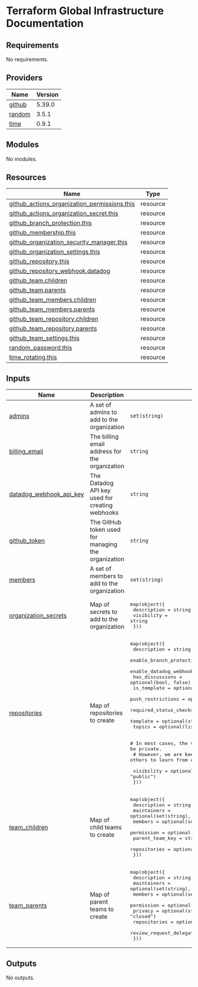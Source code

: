 # Terraform Global Infrastructure Documentation

<!-- BEGINNING OF PRE-COMMIT-TERRAFORM DOCS HOOK -->
## Requirements

No requirements.

## Providers

| Name | Version |
|------|---------|
| <a name="provider_github"></a> [github](#provider\_github) | 5.39.0 |
| <a name="provider_random"></a> [random](#provider\_random) | 3.5.1 |
| <a name="provider_time"></a> [time](#provider\_time) | 0.9.1 |

## Modules

No modules.

## Resources

| Name | Type |
|------|------|
| [github_actions_organization_permissions.this](https://registry.terraform.io/providers/integrations/github/latest/docs/resources/actions_organization_permissions) | resource |
| [github_actions_organization_secret.this](https://registry.terraform.io/providers/integrations/github/latest/docs/resources/actions_organization_secret) | resource |
| [github_branch_protection.this](https://registry.terraform.io/providers/integrations/github/latest/docs/resources/branch_protection) | resource |
| [github_membership.this](https://registry.terraform.io/providers/integrations/github/latest/docs/resources/membership) | resource |
| [github_organization_security_manager.this](https://registry.terraform.io/providers/integrations/github/latest/docs/resources/organization_security_manager) | resource |
| [github_organization_settings.this](https://registry.terraform.io/providers/integrations/github/latest/docs/resources/organization_settings) | resource |
| [github_repository.this](https://registry.terraform.io/providers/integrations/github/latest/docs/resources/repository) | resource |
| [github_repository_webhook.datadog](https://registry.terraform.io/providers/integrations/github/latest/docs/resources/repository_webhook) | resource |
| [github_team.children](https://registry.terraform.io/providers/integrations/github/latest/docs/resources/team) | resource |
| [github_team.parents](https://registry.terraform.io/providers/integrations/github/latest/docs/resources/team) | resource |
| [github_team_members.children](https://registry.terraform.io/providers/integrations/github/latest/docs/resources/team_members) | resource |
| [github_team_members.parents](https://registry.terraform.io/providers/integrations/github/latest/docs/resources/team_members) | resource |
| [github_team_repository.children](https://registry.terraform.io/providers/integrations/github/latest/docs/resources/team_repository) | resource |
| [github_team_repository.parents](https://registry.terraform.io/providers/integrations/github/latest/docs/resources/team_repository) | resource |
| [github_team_settings.this](https://registry.terraform.io/providers/integrations/github/latest/docs/resources/team_settings) | resource |
| [random_password.this](https://registry.terraform.io/providers/hashicorp/random/latest/docs/resources/password) | resource |
| [time_rotating.this](https://registry.terraform.io/providers/hashicorp/time/latest/docs/resources/rotating) | resource |

## Inputs

| Name | Description | Type | Default | Required |
|------|-------------|------|---------|:--------:|
| <a name="input_admins"></a> [admins](#input\_admins) | A set of admins to add to the organization | `set(string)` | n/a | yes |
| <a name="input_billing_email"></a> [billing\_email](#input\_billing\_email) | The billing email address for the organization | `string` | n/a | yes |
| <a name="input_datadog_webhook_api_key"></a> [datadog\_webhook\_api\_key](#input\_datadog\_webhook\_api\_key) | The Datadog API key used for creating webhooks | `string` | n/a | yes |
| <a name="input_github_token"></a> [github\_token](#input\_github\_token) | The GitHub token used for managing the organization | `string` | n/a | yes |
| <a name="input_members"></a> [members](#input\_members) | A set of members to add to the organization | `set(string)` | `[]` | no |
| <a name="input_organization_secrets"></a> [organization\_secrets](#input\_organization\_secrets) | Map of secrets to add to the organization | <pre>map(object({<br>    description = string<br>    visibility  = string<br>  }))</pre> | n/a | yes |
| <a name="input_repositories"></a> [repositories](#input\_repositories) | Map of repositories to create | <pre>map(object({<br>    description                     = string<br>    enable_branch_protection        = optional(bool, true)<br>    enable_datadog_webhook          = optional(bool, true)<br>    has_discussions                 = optional(bool, false)<br>    is_template                     = optional(bool, false)<br>    push_restrictions               = optional(list(string), [])<br>    required_status_checks_contexts = optional(list(string), [])<br>    template                        = optional(string)<br>    topics                          = optional(list(string))<br><br>    # In most cases, the visibility of your organizations repository should be private.<br>    # However, we are keeping our code public to encourage others to learn from our work.<br><br>    visibility = optional(string, "public")<br>  }))</pre> | n/a | yes |
| <a name="input_team_children"></a> [team\_children](#input\_team\_children) | Map of child teams to create | <pre>map(object({<br>    description     = string<br>    maintainers     = optional(set(string), [])<br>    members         = optional(set(string), [])<br>    permission      = optional(string, null)<br>    parent_team_key = string<br>    repositories    = optional(set(string), [])<br>  }))</pre> | n/a | yes |
| <a name="input_team_parents"></a> [team\_parents](#input\_team\_parents) | Map of parent teams to create | <pre>map(object({<br>    description               = string<br>    maintainers               = optional(set(string), [])<br>    members                   = optional(set(string), [])<br>    permission                = optional(string, null)<br>    privacy                   = optional(string, "closed")<br>    repositories              = optional(set(string), [])<br>    review_request_delegation = optional(bool, false)<br>  }))</pre> | n/a | yes |

## Outputs

No outputs.
<!-- END OF PRE-COMMIT-TERRAFORM DOCS HOOK -->
